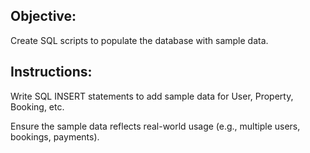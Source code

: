 ## Objective:

Create SQL scripts to populate the database with sample data.

## Instructions:

Write SQL INSERT statements to add sample data for User, Property, Booking, etc.

Ensure the sample data reflects real-world usage (e.g., multiple users, bookings, payments).
